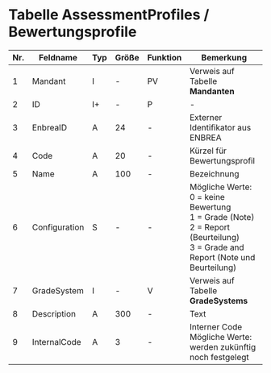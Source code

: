 # Tabelle AssessmentProfiles / Bewertungsprofile


Nr.|Feldname|Typ|Größe|Funktion|Bemerkung
--|--|--|--|--|--
1|Mandant|I|-|PV|Verweis auf Tabelle **Mandanten**
2|ID|I+|-|P|-
3|EnbreaID|A|24|-|Externer Identifikator aus ENBREA
4|Code|A|20|-|Kürzel für Bewertungsprofil
5|Name|A|100|-|Bezeichnung
6|Configuration|S|-|-|Mögliche Werte:<br/>0 = keine Bewertung<br/>1 = Grade (Note)<br/>2 = Report (Beurteilung)<br/>3 = Grade and Report (Note und Beurteilung)
7|GradeSystem|I|-|V|Verweis auf Tabelle **GradeSystems**
8|Description|A|300|-|Text
9|InternalCode|A|3|-|Interner Code<br/>Mögliche Werte:<br/>werden zukünftig noch festgelegt

